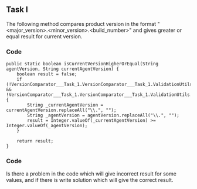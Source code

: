 ## Task I

The following method compares product version in the format "<major_version>.<minor_version>.<build_number>" and gives
greater or equal result for current version.

### Code

    public static boolean isCurrentVersionHigherOrEqual(String agentVersion, String currentAgentVersion) {
        boolean result = false;
        if (!VersionComparator___Task_1.VersionComparator___Task_1.ValidationUtils.isEmptyString(currentAgentVersion) && !VersionComparator___Task_1.VersionComparator___Task_1.ValidationUtils.isEmptyString(agentVersion)) {
            String _currentAgentVersion = currentAgentVersion.replaceAll("\\.", "");
            String _agentVersion = agentVersion.replaceAll("\\.", "");
            result = Integer.valueOf(_currentAgentVersion) >= Integer.valueOf(_agentVersion);
        }

        return result;
    }

### Code

Is there a problem in the code which will give incorrect result for some values, and if there is write solution which
will give the correct result.
